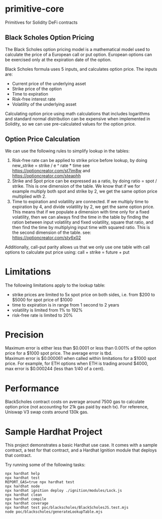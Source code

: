 # primitive-core
Primitives for Solidity DeFi contracts

## Black Scholes Option Pricing

The Black Scholes option pricing model is a mathematical model used to calculate the price of a European call or put option. European options can be exercised only at the expiration date of the option. 

Black Scholes formula uses 5 inputs, and calculates option price. The inputs are:
- Current price of the underlying asset
- Strike price of the option
- Time to expiration
- Risk-free interest rate
- Volatility of the underlying asset

Calculating option price using math calculations that includes logarithms and standard normal distribution can be expensive when implemented in Solidity, so we can use pre-calculated values for the option price.

## Option Price Calculation

We can use the following rules to simplify lookup in the tables:

1. Risk-free rate can be applied to strike price before lookup, by doing new_strike = strike / e ^ rate * time
see https://optioncreator.com/st7im8w and https://optioncreator.com/steaphh
2. Strike and Spot price can be expressed as a ratio, by doing ratio = spot / strike. This is one dimension of the table. We know that if we for example multiply both spot and strike by 2, we get the same option price multiplied with 2. 
3. Time to expiration and volatility are connected. If we multiply time to expiration by 4, and divide volatility by 2, we get the same option price. This means that if we populate a dimension with time only for a fixed volatility, then we can always find the time in the table by finding the ration between input volatility and fixed volatility, square that ratio, and then find the time by multiplying input time with squared ratio. This is the second dimension of the table.
see: https://optioncreator.com/sty6x02

Additionally, call-put parity allows us that we only use one table with call options to calculate put price using: call + strike = future + put

# Limitations

The following limitations apply to the lookup table:

 - strike prices are limited to 5x spot price on both sides, i.e. from $200 to $5000 for spot price of $1000
 - time to expiration is in range from 1 second to 2 years
 - volatility is limited from 1% to 192%
 - risk-free rate is limited to 20%

# Precision

Maximum error is either less than $0.0001 or less than 0.001% of the option price for a $1000 spot price.
The average error is tbd.   
Maximum error is $0.000061 when called within limitations for a $1000 spot price. For example, for ETH options when ETH is trading around $4000, max error is $0.000244 (less than 1/40 of a cent).

# Performance

BlackScholes contract costs on average around 7500 gas to calculate option price (not accounting for 21k gas paid by each tx). For reference, Uniswap V3 swap costs around 130k gas.

# Sample Hardhat Project

This project demonstrates a basic Hardhat use case. It comes with a sample contract, a test for that contract, and a Hardhat Ignition module that deploys that contract.

Try running some of the following tasks:

```shell
npx hardhat help
npx hardhat test
REPORT_GAS=true npx hardhat test
npx hardhat node
npx hardhat ignition deploy ./ignition/modules/Lock.js
npx hardhat clean
npx hardhat compile
npx hardhat coverage
npx hardhat test poc/blackscholes/BlackScholesJS.test.mjs 
node poc/blackscholes/generateLookupTable.mjs
```
